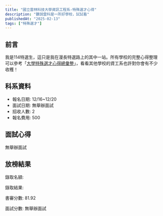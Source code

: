 ```yaml
---
title: "國立雲林科技大學資訊工程系-特殊選才心得"
description: "聽說雲科是一所好學校，試試看"
publishedAt: "2025-02-13"
tags: ["特殊選才"]
---
```


## 前言

我是114特選生，這只是我在漫長特選路上的其中一站。所有學校的完整心得整理可以參考「[大學特殊選才心得總彙整](/blogs/special)」，看看其他學校的資工系也許對你會有不少收穫！

## 科系資料

- 報名日期: 12/16~12/20
- 面試日期: 無舉辦面試
- 招收人數: 2
- 報名費用: 500

## 面試心得

無舉辦面試

## 放榜結果

錄取名額:

錄取結果:

書審分數: 81.92

面試分數: 無舉辦面試
